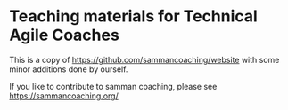 Teaching materials for Technical Agile Coaches
==============================================

This is a copy of https://github.com/sammancoaching/website with some minor additions done by ourself. 

If you like to contribute to samman coaching, please see https://sammancoaching.org/
